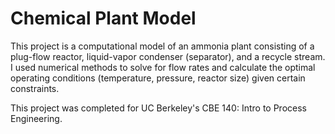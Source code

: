 # Chemical Plant Model
This project is a computational model of an ammonia plant consisting of a plug-flow reactor, liquid-vapor condenser (separator), and a recycle stream. I used numerical methods to solve for flow rates and calculate the optimal operating conditions (temperature, pressure, reactor size) given certain constraints.

This project was completed for UC Berkeley's CBE 140: Intro to Process Engineering.
